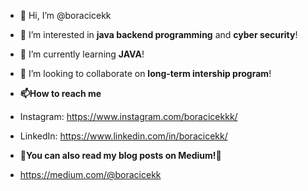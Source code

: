 - 👋 Hi, I’m @boracicekk
  
- 👀 I’m interested in **java backend programming** and **cyber security**!
  
- 🌱 I’m currently learning **JAVA**!
  
- 💞️ I’m looking to collaborate on **long-term intership program**!
  
- **📫How to reach me**
- Instagram: https://www.instagram.com/boracicekkk/
- LinkedIn: https://www.linkedin.com/in/boracicekk/
  
- **👀You can also read my blog posts on Medium!👀**
- https://medium.com/@boracicekk

<!---
boracicekk/boracicekk is a ✨ special ✨ repository because its `README.md` (this file) appears on your GitHub profile.
You can click the Preview link to take a look at your changes.
--->
